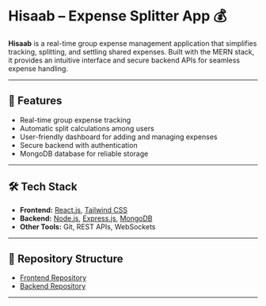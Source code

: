 # Hisaab – Expense Splitter App 💰

**Hisaab** is a real-time group expense management application that simplifies tracking, splitting, and settling shared expenses. Built with the MERN stack, it provides an intuitive interface and secure backend APIs for seamless expense handling.

---

## 🚀 Features
- Real-time group expense tracking
- Automatic split calculations among users
- User-friendly dashboard for adding and managing expenses
- Secure backend with authentication
- MongoDB database for reliable storage

---

## 🛠️ Tech Stack
- **Frontend:** [React.js](https://reactjs.org/), [Tailwind CSS](https://tailwindcss.com/)
- **Backend:** [Node.js](https://nodejs.org/), [Express.js](https://expressjs.com/), [MongoDB](https://www.mongodb.com/)
- **Other Tools:** Git, REST APIs, WebSockets

---

## 📂 Repository Structure
- [Frontend Repository](https://github.com/Karanjoshi128/Hisaab-Frontend)
- [Backend Repository](https://github.com/Karanjoshi128/Hisaab-Backend)

---

